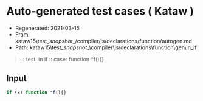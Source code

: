 # Auto-generated test cases ( Kataw )
- Regenerated: 2021-03-15
- From: kataw15\test\__snapshot__/compiler/js/declarations/function/autogen.md
- Path: kataw15\test\__snapshot__\compiler\js\declarations\function\gen\in_if
> :: test: in if
> :: case: function *f(){}
## Input

`````js
if (x) function *f(){}
`````
